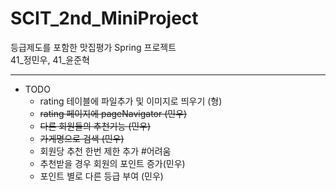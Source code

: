 # SCIT_2nd_MiniProject 
등급제도를 포함한 맛집평가 Spring 프로젝트\
41_정민우, 41_윤준혁

----------------------------------

* TODO
  - rating 테이블에 파일추가 및 이미지로 띄우기 (형)
  - ~~rating 페이지에 pageNavigator (민우)~~
  - ~~다른 회원들의 추천기능 (민우)~~
  - ~~가게명으로 검색 (민우)~~
  - 회원당 추천 한번 제한 추가 #어려움
  - 추천받을 경우 회원의 포인트 증가(민우)
  - 포인트 별로 다른 등급 부여 (민우)

